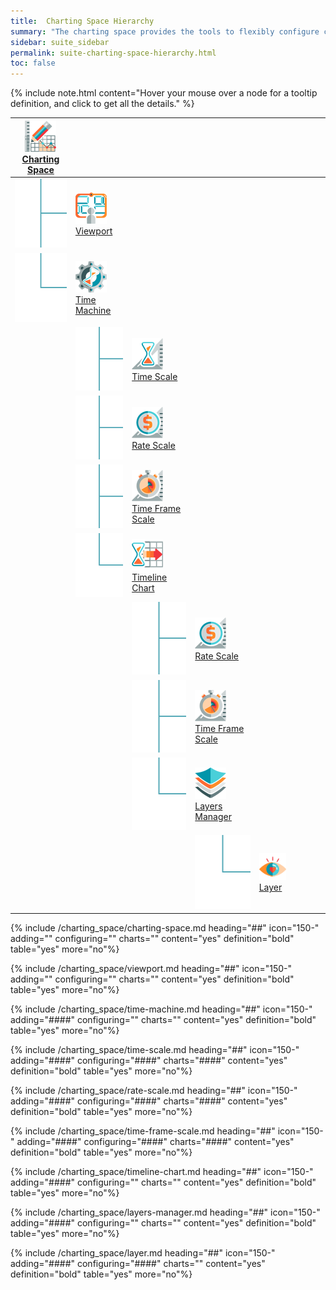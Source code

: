 ```yaml
---
title:  Charting Space Hierarchy
summary: "The charting space provides the tools to flexibly configure charts with data from different markets, exchanges, and multiple data products."
sidebar: suite_sidebar
permalink: suite-charting-space-hierarchy.html
toc: false
---
```


{% include note.html content="Hover your mouse over a node for a tooltip definition, and click to get all the details." %}

<table class='hierarchyTable'>
    <thead>
        <tr>
            <th>
                <a href='#charting-space' data-toggle='tooltip' data-original-title='{{site.data.charting_space.charting_space}}'><img src='images/icons/charting-space.png' /><br />Charting Space</a>
            </th>
            <th></th>
            <th></th>
            <th></th>
            <th></th>
            <th></th>
            <th></th>
            <th></th>
            <th></th>
        </tr>
    </thead>
    <tbody>
        <tr>
            <td>
                <img src='images/icons/tree-connector-fork.png' />
            </td>
            <td>
                <a href='#viewport' data-toggle='tooltip' data-original-title='{{site.data.charting_space.viewport}}'><img src='images/icons/viewport.png' /><br />Viewport</a>
            </td>
            <td></td>
            <td></td>
            <td></td>
            <td></td>
            <td></td>
            <td></td>
            <td></td>
        </tr>
        <tr>
            <td>
                <img src='images/icons/tree-connector-elbow.png' />
            </td>
            <td>
                <a href='#time-machine' data-toggle='tooltip' data-original-title='{{site.data.charting_space.time_machine}}'><img src='images/icons/time-machine.png' /><br />Time Machine</a>
            </td>
            <td></td>
            <td></td>
            <td></td>
            <td></td>
            <td></td>
            <td></td>
            <td></td>
        </tr>
        <tr>
            <td></td>
            <td>
                <img src='images/icons/tree-connector-fork.png' />
            </td>
            <td>
                <a href='#time-scale' data-toggle='tooltip' data-original-title='{{site.data.charting_space.time_scale}}'><img src='images/icons/time-scale.png' /><br />Time Scale</a>
            </td>
            <td></td>
            <td></td>
            <td></td>
            <td></td>
            <td></td>
            <td></td>
        </tr>
        <tr>
            <td></td>
            <td>
                <img src='images/icons/tree-connector-fork.png' />
            </td>
            <td>
                <a href='#rate-scale' data-toggle='tooltip' data-original-title='{{site.data.charting_space.rate_scale}}'><img src='images/icons/rate-scale.png' /><br />Rate Scale</a>
            </td>
            <td></td>
            <td></td>
            <td></td>
            <td></td>
            <td></td>
            <td></td>
        </tr>
        <tr>
            <td></td>
            <td>
                <img src='images/icons/tree-connector-fork.png' />
            </td>
            <td>
                <a href='#time-frame-scale' data-toggle='tooltip' data-original-title='{{site.data.charting_space.time_frame_scale}}'><img src='images/icons/time-frame-scale.png' /><br />Time Frame Scale</a>
            </td>
            <td></td>
            <td></td>
            <td></td>
            <td></td>
            <td></td>
            <td></td>
        </tr>
        <tr>
            <td></td>
            <td>
                <img src='images/icons/tree-connector-elbow.png' />
            </td>
            <td>
                <a href='#timeline-chart' data-toggle='tooltip' data-original-title='{{site.data.charting_space.timeline_chart}}'><img src='images/icons/timeline-chart.png' /><br />Timeline Chart</a>
            </td>
            <td></td>
            <td></td>
            <td></td>
            <td></td>
            <td></td>
            <td></td>
        </tr>
        <tr>
            <td></td>
            <td></td>
            <td>
                <img src='images/icons/tree-connector-fork.png' />
            </td>
            <td>
                <a href='#rate-scale' data-toggle='tooltip' data-original-title='{{site.data.charting_space.rate_scale}}'><img src='images/icons/rate-scale.png' /><br />Rate Scale</a>
            </td>
            <td></td>
            <td></td>
            <td></td>
            <td></td>
            <td></td>
        </tr>
        <tr>
            <td></td>
            <td></td>
            <td>
                <img src='images/icons/tree-connector-fork.png' />
            </td>
            <td>
                <a href='#time-frame-scale' data-toggle='tooltip' data-original-title='{{site.data.charting_space.time_frame_scale}}'><img src='images/icons/time-frame-scale.png' /><br />Time Frame Scale</a>
            </td>
            <td></td>
            <td></td>
            <td></td>
            <td></td>
            <td></td>
        </tr>
        <tr>
            <td></td>
            <td></td>
            <td>
                <img src='images/icons/tree-connector-elbow.png' />
            </td>
            <td>
                <a href='#layers-manager' data-toggle='tooltip' data-original-title='{{site.data.charting_space.layers_manager}}'><img src='images/icons/layers-manager.png' /><br />Layers Manager</a>
            </td>
            <td></td>
            <td></td>
            <td></td>
            <td></td>
            <td></td>
        </tr>
        <tr>
            <td></td>
            <td></td>
            <td></td>
            <td>
                <img src='images/icons/tree-connector-elbow.png' />
            </td>
            <td>
                <a href='#layer' data-toggle='tooltip' data-original-title='{{site.data.charting_space.layer}}'><img src='images/icons/layer.png' /><br />Layer</a>
            </td>
            <td></td>
            <td></td>
            <td></td>
            <td></td>
        </tr>
    </tbody>
</table>









{% include /charting_space/charting-space.md heading="##" icon="150-" adding="" configuring="" charts="" content="yes" definition="bold" table="yes" more="no"%}

{% include /charting_space/viewport.md heading="##" icon="150-" adding="" configuring="" charts="" content="yes" definition="bold" table="yes" more="no"%}

{% include /charting_space/time-machine.md heading="##" icon="150-" adding="####" configuring="" charts="" content="yes" definition="bold" table="yes" more="no"%}

{% include /charting_space/time-scale.md heading="##" icon="150-" adding="####" configuring="####" charts="####" content="yes" definition="bold" table="yes" more="no"%}

{% include /charting_space/rate-scale.md heading="##" icon="150-" adding="####" configuring="####" charts="####" content="yes" definition="bold" table="yes" more="no"%}

{% include /charting_space/time-frame-scale.md heading="##" icon="150-" adding="####" configuring="####" charts="####" content="yes" definition="bold" table="yes" more="no"%}

{% include /charting_space/timeline-chart.md heading="##" icon="150-" adding="####" configuring="" charts="" content="yes" definition="bold" table="yes" more="no"%}

{% include /charting_space/layers-manager.md heading="##" icon="150-" adding="####" configuring="" charts="" content="yes" definition="bold" table="yes" more="no"%}

{% include /charting_space/layer.md heading="##" icon="150-" adding="####" configuring="####" charts="" content="yes" definition="bold" table="yes" more="no"%}
